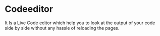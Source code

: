 # Codeeditor
It Is a Live Code editor which help you to look at the output of your code side by side without any hassle of reloading the pages.
